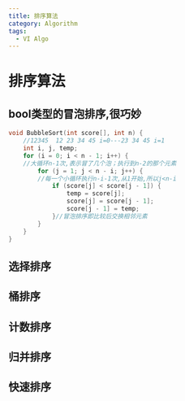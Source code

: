 ```yaml
---
title: 排序算法
category: Algorithm
tags:
  - VI Algo
---
```



# 排序算法



## bool类型的冒泡排序,很巧妙

``` cpp
void BubbleSort(int score[], int n) {
	//12345  12 23 34 45 i=0---23 34 45 i=1
	int i, j, temp;
	for (i = 0; i < n - 1; i++) {
	//大循环n-1次,表示冒了几个泡；执行到n-2的那个元素
		for (j = 1; j < n - i; j++) {
		//每一个小循环执行n-i-1次,从1开始,所以j<n-i
			if (score[j] < score[j - 1]) {
				temp = score[j];
				score[j] = score[j - 1];
				score[j - 1] = temp;
			}//冒泡排序即比较后交换相邻元素
		}
	}
}
```

## 选择排序
## 桶排序
## 计数排序
## 归并排序
## 快速排序

